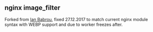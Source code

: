 nginx image_filter
-----

Forked from [Ian Babrou](https://github.com/bobrik/nginx_image_filter), fixed 27.12.2017 to match current nginx module syntax with WEBP support and due to worker freezes after.



